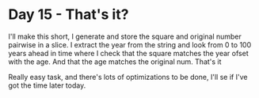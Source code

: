# Day 15 - That's it?

I'll make this short, I generate and store the square and original number pairwise in a slice. I extract the year from the string and look from 0 to 100 years ahead in time where I check that the square matches the year ofset with the age. And that the age matches the original num. That's it

Really easy task, and there's lots of optimizations to be done, I'll se if I've got the time later today.
